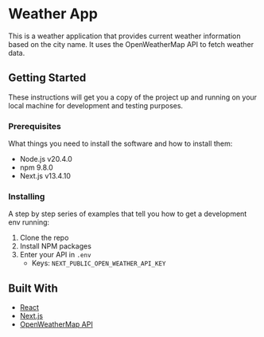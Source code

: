 # Weather App

This is a weather application that provides current weather information based on the city name. It uses the OpenWeatherMap API to fetch weather data.

## Getting Started

These instructions will get you a copy of the project up and running on your local machine for development and testing purposes.

### Prerequisites

What things you need to install the software and how to install them:

- Node.js v20.4.0
- npm 9.8.0
- Next.js v13.4.10

### Installing

A step by step series of examples that tell you how to get a development env running:

1. Clone the repo
2. Install NPM packages
3. Enter your API in `.env`
    - Keys: `NEXT_PUBLIC_OPEN_WEATHER_API_KEY`

## Built With

- [React](https://reactjs.org/)
- [Next.js](https://nextjs.org/)
- [OpenWeatherMap API](https://openweathermap.org/api)